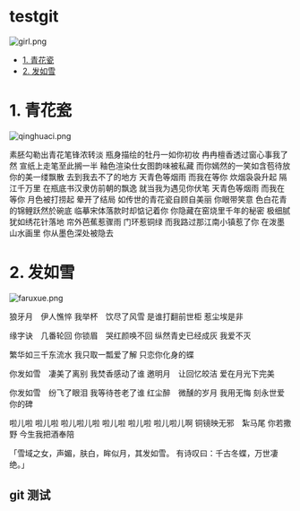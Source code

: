 # testgit


![girl.png](https://github.com/lannyma/testgit/raw/master/media/girl.jpg)

- [1. 青花瓷](#1-青花瓷)
- [2. 发如雪](#2-发如雪)


# 1. 青花瓷
![qinghuaci.png](https://github.com/lannyma/testgit/raw/master/media/qinghuaci.jpg)

素胚勾勒出青花笔锋浓转淡
瓶身描绘的牡丹一如你初妆
冉冉檀香透过窗心事我了然
宣纸上走笔至此搁一半
釉色渲染仕女图韵味被私藏
而你嫣然的一笑如含苞待放
你的美一缕飘散
去到我去不了的地方
天青色等烟雨
而我在等你
炊烟袅袅升起
隔江千万里
在瓶底书汉隶仿前朝的飘逸
就当我为遇见你伏笔
天青色等烟雨
而我在等你
月色被打捞起
晕开了结局
如传世的青花瓷自顾自美丽
你眼带笑意
色白花青的锦鲤跃然於碗底
临摹宋体落款时却惦记着你
你隐藏在窑烧里千年的秘密
极细腻犹如绣花针落地
帘外芭蕉惹骤雨
门环惹铜绿
而我路过那江南小镇惹了你
在泼墨山水画里
你从墨色深处被隐去

# 2. 发如雪
![faruxue.png](https://github.com/lannyma/testgit/raw/master/media/faruxue.jpg)

狼牙月　伊人憔悴
我举杯　饮尽了风雪
是谁打翻前世柜 惹尘埃是非

缘字诀　几番轮回
你锁眉　哭红颜唤不回
纵然青史已经成灰 我爱不灭

繁华如三千东流水 我只取一瓢爱了解
只恋你化身的蝶

你发如雪　凄美了离别
我焚香感动了谁
邀明月　让回忆皎洁
爱在月光下完美

你发如雪　纷飞了眼泪
我等待苍老了谁
红尘醉　微醺的岁月
我用无悔 刻永世爱你的碑

啦儿啦 啦儿啦 啦儿啦儿啦
啦儿啦 啦儿啦 啦儿啦儿啊
铜镜映无邪　紮马尾
你若撒野 今生我把酒奉陪


「雪域之女，声媚，肤白，眸似月，其发如雪。
有诗叹曰：千古冬蝶，万世凄绝。」
## git 测试

